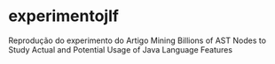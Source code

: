 # experimentojlf
Reprodução do experimento do Artigo Mining Billions of AST Nodes to Study Actual and Potential Usage of Java Language Features
